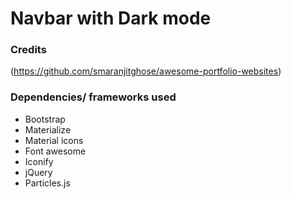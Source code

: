 # Navbar with Dark mode
### Credits
(https://github.com/smaranjitghose/awesome-portfolio-websites)
### Dependencies/ frameworks used   
- Bootstrap  
- Materialize   
- Material icons   
- Font awesome  
- Iconify   
- jQuery   
- Particles.js
